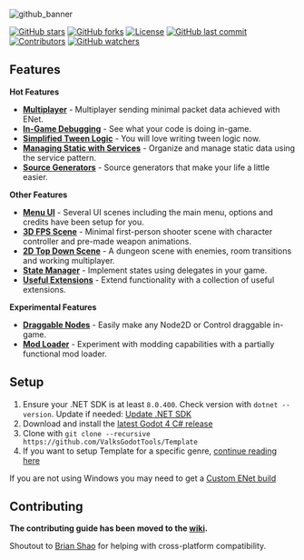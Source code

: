 ![github_banner](https://github.com/user-attachments/assets/6899e707-d410-45f5-9c1b-78863e58a393)

[![GitHub stars](https://img.shields.io/github/stars/ValksGodotTools/Template?style=flat&labelColor=1a1a1a&color=0099ff)](https://github.com/ValksGodotTools/Template/stargazers)
[![GitHub forks](https://img.shields.io/github/forks/ValksGodotTools/Template?style=flat&labelColor=1a1a1a&color=0099ff)](https://github.com/ValksGodotTools/Template/network)
[![License](https://img.shields.io/github/license/ValksGodotTools/Template?style=flat&labelColor=1a1a1a&color=0099ff)](https://github.com/ValksGodotTools/Template/blob/main/LICENSE)
[![GitHub last commit](https://img.shields.io/github/last-commit/ValksGodotTools/Template?style=flat&labelColor=1a1a1a&color=0099ff)](https://github.com/ValksGodotTools/Template/commits/main)
[![Contributors](https://img.shields.io/github/contributors/ValksGodotTools/Template?style=flat&labelColor=1a1a1a&color=0099ff)](https://github.com/ValksGodotTools/Template/graphs/contributors)
[![GitHub watchers](https://img.shields.io/github/watchers/ValksGodotTools/Template?style=flat&labelColor=1a1a1a&color=0099ff)](https://github.com/ValksGodotTools/Template/watchers)

## Features
**Hot Features**
- **[Multiplayer](https://github.com/ValksGodotTools/Template/wiki/Multiplayer)** - Multiplayer sending minimal packet data achieved with ENet.
- **[In-Game Debugging](https://github.com/ValksGodotTools/Template/wiki/In%E2%80%90Game-Debugging)** - See what your code is doing in-game.
- **[Simplified Tween Logic](https://github.com/ValksGodotTools/Template/wiki/Simplified-Tweens)** - You will love writing tween logic now.
- **[Managing Static with Services](https://github.com/ValksGodotTools/Template/wiki/Services)** - Organize and manage static data using the service pattern.
- **[Source Generators](https://github.com/ValksGodotTools/Template/wiki/Source-Generators)** - Source generators that make your life a little easier.

**Other Features**
- **[Menu UI](https://github.com/ValksGodotTools/Template/wiki/Menu-UI)** - Several UI scenes including the main menu, options and credits have been setup for you.
- **[3D FPS Scene](https://github.com/ValksGodotTools/Template/wiki/3D-FPS)** - Minimal first-person shooter scene with character controller and pre-made weapon animations.
- **[2D Top Down Scene](https://github.com/ValksGodotTools/Template/wiki/2D-Top-Down)** - A dungeon scene with enemies, room transitions and working multiplayer.
- **[State Manager](https://github.com/ValksGodotTools/Template/wiki/State-Manager)** - Implement states using delegates in your game.
- **[Useful Extensions](https://github.com/ValksGodotTools/Template/wiki/Extensions)** - Extend functionality with a collection of useful extensions.

**Experimental Features**
- **[Draggable Nodes](https://github.com/ValksGodotTools/Template/wiki/Draggable-Nodes)** - Easily make any Node2D or Control draggable in-game.
- **[Mod Loader](https://github.com/ValksGodotTools/Template/wiki/Mod-Loader)** - Experiment with modding capabilities with a partially functional mod loader.

## Setup
1. Ensure your .NET SDK is at least `8.0.400`. Check version with `dotnet --version`. Update if needed: [Update .NET SDK](https://dotnet.microsoft.com/download)
2. Download and install the [latest Godot 4 C# release](https://godotengine.org/)
3. Clone with `git clone --recursive https://github.com/ValksGodotTools/Template`
4. If you want to setup Template for a specific genre, [continue reading here](https://github.com/ValksGodotTools/Template/wiki/Setting-up-Template-for-a-Specific-Genre)

If you are not using Windows you may need to get a [Custom ENet build](https://github.com/ValksGodotTools/Template/wiki/Custom-ENet-Builds)

## Contributing
**The contributing guide has been moved to the [wiki](https://github.com/ValksGodotTools/Template/wiki/Contributing).**

Shoutout to [Brian Shao](https://github.com/cydq) for helping with cross-platform compatibility.
